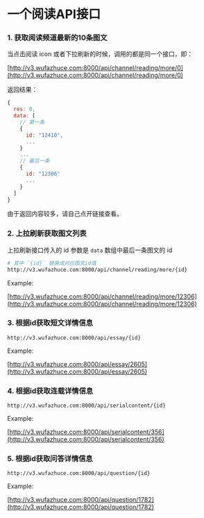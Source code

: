 # 一个阅读API接口

### 1. 获取阅读频道最新的10条图文
当点击阅读 icon 或者下拉刷新的时候，调用的都是同一个接口，即：

[http://v3.wufazhuce.com:8000/api/channel/reading/more/0](http://v3.wufazhuce.com:8000/api/channel/reading/more/0)

返回结果：

```js
{
  res: 0,
  data: [
    // 第一条
    {
      id: "12410", 
      ...
    }
    ...
    // 最后一条
    {
      id: "12306"
      ...
    }
  ]
}
```

由于返回内容较多，请自己点开链接查看。

### 2. 上拉刷新获取图文列表
上拉刷新接口传入的 id 参数是 `data` 数组中最后一条图文的 id

```bash
# 其中 `{id}` 替换成对应图文id值
http://v3.wufazhuce.com:8000/api/channel/reading/more/{id}
```

Example: 

[http://v3.wufazhuce.com:8000/api/channel/reading/more/12306](http://v3.wufazhuce.com:8000/api/channel/reading/more/12306)

### 3. 根据id获取短文详情信息

```
http://v3.wufazhuce.com:8000/api/essay/{id}
```

Example:

[http://v3.wufazhuce.com:8000/api/essay/2605](http://v3.wufazhuce.com:8000/api/essay/2605)

### 4. 根据id获取连载详情信息

```
http://v3.wufazhuce.com:8000/api/serialcontent/{id}
```
Example:

[http://v3.wufazhuce.com:8000/api/serialcontent/356](http://v3.wufazhuce.com:8000/api/serialcontent/356)

### 5. 根据id获取问答详情信息

```
http://v3.wufazhuce.com:8000/api/question/{id}
```

Example:

[http://v3.wufazhuce.com:8000/api/question/1782](http://v3.wufazhuce.com:8000/api/question/1782)
